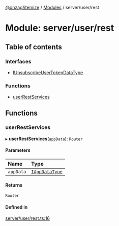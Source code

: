 [@onzag/itemize](../README.md) / [Modules](../modules.md) / server/user/rest

# Module: server/user/rest

## Table of contents

### Interfaces

- [IUnsubscribeUserTokenDataType](../interfaces/server_user_rest.IUnsubscribeUserTokenDataType.md)

### Functions

- [userRestServices](server_user_rest.md#userrestservices)

## Functions

### userRestServices

▸ **userRestServices**(`appData`): `Router`

#### Parameters

| Name | Type |
| :------ | :------ |
| `appData` | [`IAppDataType`](../interfaces/server.IAppDataType.md) |

#### Returns

`Router`

#### Defined in

[server/user/rest.ts:16](https://github.com/onzag/itemize/blob/f2db74a5/server/user/rest.ts#L16)
